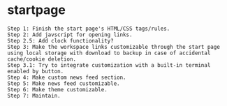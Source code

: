 # startpage
    Step 1: Finish the start page's HTML/CSS tags/rules.
    Step 2: Add javscript for opening links.
    Step 2.5: Add clock functionality?
    Step 3: Make the workspace links customizable through the start page using local storage with download to backup in case of accidental cache/cookie deletion.
    Step 3.1: Try to integrate customization with a built-in terminal 
    enabled by button.
    Step 4: Make custom news feed section.
    Step 5: Make news feed customizable.
    Step 6: Make theme customizable.
    Step 7: Maintain.